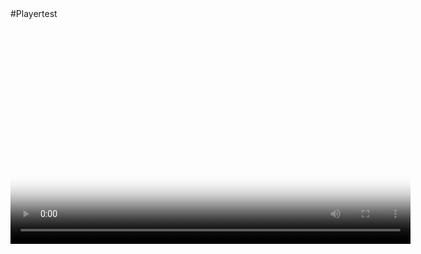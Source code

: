 <link rel="stylesheet" href="/css/plyr.css">
#Playertest

<div class="px-video-container" id="myvid">
    <div class="px-video-img-captions-container">
        <div class="px-video-captions hide" aria-hidden="true"></div>
        <video width="640" height="360" poster="img/duck.png" controls>
            <source src="video/duck.mp4" type="video/mp4" />
            <div>
                <a href="video/duck.mp4">
                    <img src="img/duck.png" width="640" height="360" alt="download video" />
                </a>
            </div>
        </video>
    </div>
    <div class="px-video-controls"></div>
</div>